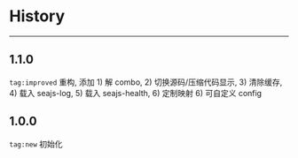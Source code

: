 # History

---

## 1.1.0

`tag:improved`  重构, 添加 1) 解 combo, 2) 切换源码/压缩代码显示, 3) 清除缓存, 4) 载入 seajs-log, 5) 载入 seajs-health, 6) 定制映射
    6) 可自定义 config

## 1.0.0

`tag:new` 初始化